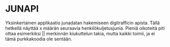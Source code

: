 <h1>JUNAPI</h1>

Yksinkertainen applikaatio junadatan hakemiseen digitrafficin apista. Tällä hetkellä näyttää x määrän seuraavia henkilökuljetusjunia. Pieniä oikoteitä piti ottaa esimerkiksi || merkinnän kiukuttelun takia, mutta kaikki toimii, ja ei tämä purkkakoodia ole sentään.
